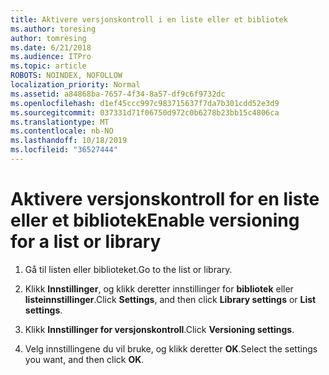 ```yaml
---
title: Aktivere versjonskontroll i en liste eller et bibliotek
ms.author: toresing
author: tomresing
ms.date: 6/21/2018
ms.audience: ITPro
ms.topic: article
ROBOTS: NOINDEX, NOFOLLOW
localization_priority: Normal
ms.assetid: a84868ba-7657-4f34-8a57-df9c6f9732dc
ms.openlocfilehash: d1ef45ccc997c983715637f7da7b301cdd52e3d9
ms.sourcegitcommit: 037331d71f06750d972c0b6278b23bb15c4806ca
ms.translationtype: MT
ms.contentlocale: nb-NO
ms.lasthandoff: 10/18/2019
ms.locfileid: "36527444"
---
```

# <a name="enable-versioning-for-a-list-or-library"></a><span data-ttu-id="4a145-102">Aktivere versjonskontroll for en liste eller et bibliotek</span><span class="sxs-lookup"><span data-stu-id="4a145-102">Enable versioning for a list or library</span></span>

1. <span data-ttu-id="4a145-103">Gå til listen eller biblioteket.</span><span class="sxs-lookup"><span data-stu-id="4a145-103">Go to the list or library.</span></span>
    
2. <span data-ttu-id="4a145-104">Klikk **Innstillinger**, og klikk deretter innstillinger for **bibliotek** eller **listeinnstillinger**.</span><span class="sxs-lookup"><span data-stu-id="4a145-104">Click **Settings**, and then click **Library settings** or **List settings**.</span></span>
    
3. <span data-ttu-id="4a145-105">Klikk **Innstillinger for versjonskontroll**.</span><span class="sxs-lookup"><span data-stu-id="4a145-105">Click **Versioning settings**.</span></span>
    
4. <span data-ttu-id="4a145-106">Velg innstillingene du vil bruke, og klikk deretter **OK**.</span><span class="sxs-lookup"><span data-stu-id="4a145-106">Select the settings you want, and then click **OK**.</span></span>
    

